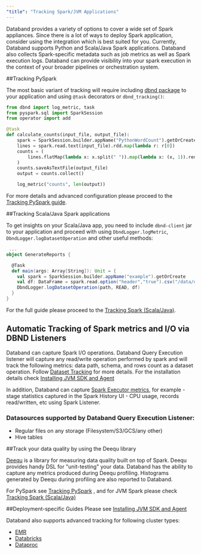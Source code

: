 ```yaml
---
"title": "Tracking Spark/JVM Applications"
---
```

Databand provides a variety of options to cover a wide set of Spark appliances. Since there is a lot of ways to deploy Spark application, consider using the integration which is best suited for you. Currently, Databand supports Python and Scala/Java Spark applications. Databand also collects Spark-specific metadata such as job metrics as well as Spark execution logs. Databand can provide visibility into your spark execution in the context of your broader pipelines or orchestration system.

##Tracking PySpark

The most basic variant of tracking will require including [dbnd package](doc:python) to your application and using `@task` decorators or `dbnd_tracking()`:

```python
from dbnd import log_metric, task
from pyspark.sql import SparkSession
from operator import add

@task
def calculate_counts(input_file, output_file):
    spark = SparkSession.builder.appName("PythonWordCount").getOrCreate()
    lines = spark.read.text(input_file).rdd.map(lambda r: r[0])
    counts = (
        lines.flatMap(lambda x: x.split(" ")).map(lambda x: (x, 1)).reduceByKey(add)
    )
    counts.saveAsTextFile(output_file)
    output = counts.collect()

    log_metric("counts", len(output))
```

For more details and advanced configuration please proceed to the [Tracking PySpark guide](doc:tracking-spark-jobs).

##Tracking Scala/Java Spark applications

To get insights on your Scala/Java app, you need to include `dbnd-client` jar to your application and proceed with using `DbndLogger.logMetric`, `DbndLogger.logDatasetOperation` and other useful methods:
``` scala
 ...
object GenerateReports {

  @Task
  def main(args: Array[String]): Unit = {
    val spark = SparkSession.builder.appName("example").getOrCreate
    val df: DataFrame = spark.read.option("header","true").csv("/data/daily_data")
    DbndLogger.logDatasetOperation(path, READ, df)
  }
}
```

For the full guide please proceed to the [Tracking Spark (Scala/Java)](doc:JVM).

## Automatic Tracking of Spark metrics and I/O via DBND Listeners

Databand can capture Spark I/O operations. Databand Query Execution listener will capture any read/write operation performed by spark and will track the following metrics: data path, schema, and rows count as a dataset operation. Follow [Dataset Tracking](doc:dataset-logging) for more details. For the installation details check [Installing JVM SDK and Agent](doc:installing-jvm-dbnd#dbnd-jvm-agent)

In addition, Databand can capture [Spark Executor metrics](https://spark.apache.org/docs/latest/monitoring.html#executor-task-metrics),  for example - stage statistics captured in the Spark History UI - CPU usage, records read/written, etc using Spark Listener.

### Datasources supported by Databand Query Execution Listener:

- Regular files on any storage (Filesystem/S3/GCS/any other)
- Hive tables

##Track your data quality by using the Deequ library

[Deequ](https://github.com/awslabs/deequ) is a library for measuring data quality built on top of Spark. Deequ provides handy DSL for "unit-testing" your data.
Databand has the ability to capture any metrics produced during Deequ profiling. Histograms generated by Deequ during profiling are also reported to Databand.

For PySpark see [Tracking PySpark](doc:tracking-spark-jobs) , and for JVM Spark please check [Tracking Spark (Scala/Java)](doc:JVM#spark-with-deequ-for-data-quality-metrics)


##Deployment-specific Guides
Please see [Installing JVM SDK and Agent](doc:installing-jvm-dbnd)

Databand also supports advanced tracking for following cluster types:
* [EMR](doc:installing-dbnd-on-spark-cluster#emr-cluster)
* [Databricks](doc:installing-dbnd-on-spark-cluster#databrics-cluster)
* [Dataproc](doc:installing-dbnd-on-spark-cluster)
